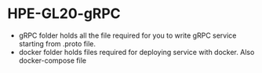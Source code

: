 # HPE-GL20-gRPC

- gRPC folder holds all the file required for you to write gRPC service starting from .proto file.
- docker folder holds files required for deploying service with docker. Also docker-compose file
